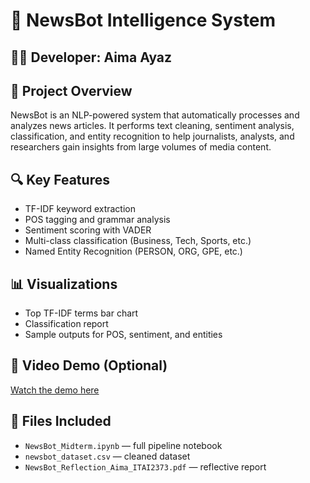 # 📰 NewsBot Intelligence System

## 👩‍💻 Developer: Aima Ayaz 

## 📌 Project Overview
NewsBot is an NLP-powered system that automatically processes and analyzes news articles. It performs text cleaning, sentiment analysis, classification, and entity recognition to help journalists, analysts, and researchers gain insights from large volumes of media content.

## 🔍 Key Features
- TF-IDF keyword extraction
- POS tagging and grammar analysis
- Sentiment scoring with VADER
- Multi-class classification (Business, Tech, Sports, etc.)
- Named Entity Recognition (PERSON, ORG, GPE, etc.)

## 📊 Visualizations
- Top TF-IDF terms bar chart
- Classification report
- Sample outputs for POS, sentiment, and entities

## 🎥 Video Demo (Optional)
[Watch the demo here](YOUR_YOUTUBE_OR_DRIVE_LINK)

## 📁 Files Included
- `NewsBot_Midterm.ipynb` — full pipeline notebook
- `newsbot_dataset.csv` — cleaned dataset
- `NewsBot_Reflection_Aima_ITAI2373.pdf` — reflective report

